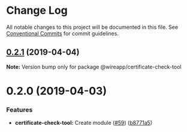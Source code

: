 # Change Log

All notable changes to this project will be documented in this file.
See [Conventional Commits](https://conventionalcommits.org) for commit guidelines.

## [0.2.1](https://github.com/wireapp/wire-desktop-packages/tree/master/packages/certificate-check-tool/compare/@wireapp/certificate-check-tool@0.2.0...@wireapp/certificate-check-tool@0.2.1) (2019-04-04)

**Note:** Version bump only for package @wireapp/certificate-check-tool





# 0.2.0 (2019-04-03)


### Features

* **certificate-check-tool:** Create module ([#59](https://github.com/wireapp/wire-desktop-packages/tree/master/packages/certificate-check-tool/issues/59)) ([b8771a5](https://github.com/wireapp/wire-desktop-packages/tree/master/packages/certificate-check-tool/commit/b8771a5))
